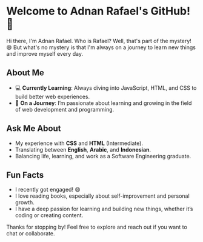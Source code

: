 # Welcome to Adnan Rafael's GitHub! 👋

Hi there, I'm Adnan Rafael. Who is Rafael? Well, that's part of the mystery! 😄 But what's no mystery is that I'm always on a journey to learn new things and improve myself every day.

## About Me

- 💻 **Currently Learning**: Always diving into JavaScript, HTML, and CSS to build better web experiences.
- 🌱 **On a Journey**: I’m passionate about learning and growing in the field of web development and programming.

## Ask Me About

- My experience with **CSS** and **HTML** (Intermediate).
- Translating between **English**, **Arabic**, and **Indonesian**.
- Balancing life, learning, and work as a Software Engineering graduate.

## Fun Facts

- I recently got engaged! 😄
- I love reading books, especially about self-improvement and personal growth.
- I have a deep passion for learning and building new things, whether it’s coding or creating content.

Thanks for stopping by! Feel free to explore and reach out if you want to chat or collaborate.
